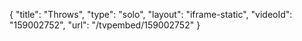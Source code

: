 {
    "title": "Throws",
    "type": "solo",
    "layout": "iframe-static",
    "videoId": "159002752",
    "url": "\/tvpembed\/159002752"
}